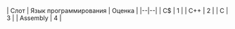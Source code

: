 | Слот | Язык программирования | Оценка |
|--|--|
| C$ | 1 |
| С++ | 2 |
| C | 3 |
| Assembly | 4 |
